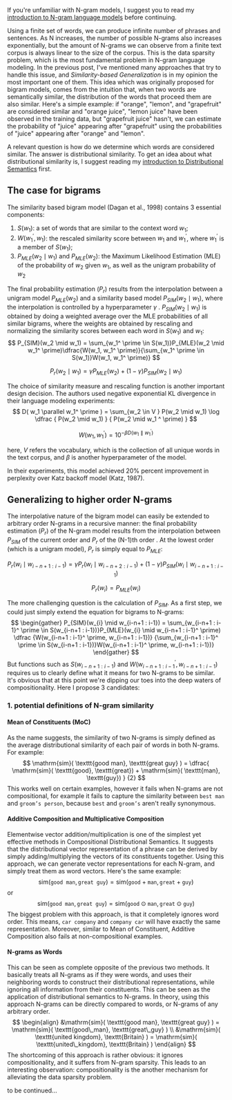If you're unfamiliar with N-gram models, I suggest you to read my [introduction to N-gram language models](./2023-7-4-ngram_intro.md) before continuing.

Using a finite set of words, we can produce infinite number of phrases and sentences. As N increases, the number of possible N-grams also increases exponentially, but the amount of N-grams we can observe from a finite text corpus is always linear to the size of the corpus. This is the data sparsity problem, which is the most fundamental problem in N-gram language modeling. In the previous post, I've mentioned many approaches that try to handle this issue, and *Similarity-based Generalization* is in my opinion the most important one of them. This idea which was originally proposed for bigram models, comes from the intuition that, when two words are semantically similar, the distribution of the words that proceed them are also similar. Here's a simple example: if "orange", "lemon", and "grapefruit" are considered similar and "orange juice", "lemon juice" have been observed in the training data, but "grapefruit juice" hasn't, we can estimate the probability of "juice" appearing after "grapefruit" using the probabilities of "juice" appearing after "orange" and "lemon". 

A relevant question is how do we determine which words are considered similar. The answer is distributional similarity. To get an idea about what distributional similarity is, I suggest reading my [introduction to Distributional Semantics](2023-6-23-distributional_semantics.md) first.


## The case for bigrams
The similarity based bigram model (Dagan et al., 1998) contains 3 essential components: 

1. $S(w_1)$: a set of words that are similar to the context word $w_1$; 
2. $W(w_1^ \prime, w_1)$: the rescaled similarity score between $w_1$ and  $w_1^ \prime$, where $w_1^ \prime$ is a member of $S(w_1)$;
3. $P_{MLE}( w_2 \mid w_1 )$ and $P_{MLE}( w_2 )$: the Maximum Likelihood Estimation (MLE) of the probability of $w_2$ given $w_1$, as well as the unigram probability of $w_2$

The final probability estimation ($P_{r}$) results from the interpolation between a unigram model $P_{MLE}(w_2)$ and a similarity based model $P_{SIM}(w_2 \mid w_1)$, where the interpolation is controlled by a hyperparameter $\gamma$ . $P_{SIM}(w_2 \mid w_1)$ is obtained by doing a weighted average over the MLE probabilities of all similar bigrams, where the weights are obtained by rescaling and normalizing the similarity scores between each word in $S(w_1)$ and $w_1$:
$$
P_{SIM}(w_2 \mid w_1) = \sum_{w_1^ \prime \in S(w_1)}P_{MLE}(w_2 \mid w_1^ \prime)\dfrac{W(w_1, w_1^ \prime)}{\sum_{w_1^ \prime \in S(w_1)}W(w_1, w_1^ \prime)}
$$

$$
P_{r}(w_2 \mid w_1) = \gamma P_{MLE}(w_2) + (1 - \gamma)P_{SIM}(w_2 \mid w_1)
$$

The choice of similarity measure and rescaling function is another important design decision. The authors used negative exponential KL divergence in their language modeling experiments:
$$
D( w_1 \parallel w_1^ \prime ) = \sum_{w_2 \in V }
P(w_2 \mid w_1) \log 
\dfrac
{
	P(w_2 \mid w_1)
}
{
	P(w_2 \mid w_1 ^ \prime)
}
$$

$$
W(w_1, w_1 ^ \prime) = 10 ^ {-\beta D(w_1 \parallel w_1^ \prime) }
$$

here, $V$ refers the vocabulary, which is the collection of all unique words in the text corpus, and $\beta$ is another hyperparameter of the model.

In their experiments, this model achieved 20% percent improvement in perplexity over Katz backoff model (Katz, 1987). 

## Generalizing to higher order N-grams

The interpolative nature of the bigram model can easily be extended to arbitrary order N-grams in a recursive manner: the final probability estimation ($P_r$) of the N-gram model results from the interpolation between $P_{SIM}$ of the current order and $P_r$ of the (N-1)th order . At the lowest order (which is a unigram model), $P_r$ is simply equal to $P_{MLE}$:

$$P_{r}(w_i \mid w_{i-n+1 : i-1}) = \gamma P_r(w_i \mid w_{i-n+2 : i-1}) + (1-\gamma)P_{SIM}(w_i \mid w_{i-n+1 : i-1})$$

$$P_{r}(w_i) = P_{MLE}(w_i)$$

The more challenging question is the calculation of $P_{SIM}$. As a first step, we could just simply extend the equation for bigrams to N-grams:
$$
\begin{gather}
	P_{SIM}(w_{i} \mid w_{i-n+1 : i-1}) 
	= \sum_{w_{i-n+1 : i-1}^ \prime \in S(w_{i-n+1 : i-1})}P_{MLE}(w_{i} \mid w_{i-n+1 : i-1}^ \prime)
	\dfrac {W(w_{i-n+1 : i-1}^ \prime, w_{i-n+1 : i-1})}
	{\sum_{w_{i-n+1 : i-1}^ \prime \in S(w_{i-n+1 : i-1})}W(w_{i-n+1 : i-1}^ \prime, w_{i-n+1 : i-1})}
\end{gather}
$$
But functions such as $S(w_{i-n+1 : i-1})$ and $W(w_{i-n+1 : i-1}^ \prime, w_{i-n+1 : i-1})$ requires us to clearly define what it means for two N-grams to be similar.  It's obvious that at this point we're dipping our toes into the deep waters of compositionality. Here I propose 3 candidates:

### 1. potential definitions of N-gram similarity
#### Mean of Constituents (MoC)
As the name suggests, the similarity of two N-grams is simply defined as the average distributional similarity of each pair of words in both N-grams. For example: 
$$
\mathrm{sim}( \texttt{good man}, \texttt{great guy} ) = 
\dfrac{
	\mathrm{sim}( \texttt{good}, \texttt{great}) + \mathrm{sim}( \texttt{man}, \texttt{guy})
}
{2}
$$
This works well on certain examples, however it fails when N-grams are not compositional, for example it fails to capture the similarity between $\texttt{best man}$ and $\texttt{groom's person}$, because $\texttt{best}$ and $\texttt{groom's}$ aren't really synonymous.

#### Additive Composition and Multiplicative Composition
Elementwise vector addition/multiplication is one of the simplest yet effective methods in Compositional Distributional Semantics. It suggests that the distributional vector representation of a phrase can be derived by simply adding/multiplying the vectors of its constituents together. Using this approach, we can generate vector representations for each N-gram, and simply treat them as word vectors. Here's the same example:
$$
\mathrm{sim}( \texttt{good man}, \texttt{great guy} ) = 
\mathrm{sim}( \texttt{good} + \texttt{man}, \texttt{great} + \texttt{guy} )
$$
or 
$$
\mathrm{sim}( \texttt{good man}, \texttt{great guy} ) = 
\mathrm{sim}( \texttt{good} \odot \texttt{man}, \texttt{great} \odot \texttt{guy} )
$$
The biggest problem with this approach, is that it completely ignores word order. This means, $\texttt{car company}$ and $\texttt{company car}$ will have exactly the same representation. Moreover, similar to Mean of Constituent, Additive Composition also fails at non-compositional examples.

#### N-grams as Words
This can be seen as complete opposite of the previous two methods. It basically treats all N-grams as if they were words, and uses their neighboring words to construct their distributional representations, while ignoring all information from their constituents. This can be seen as the application of distributional semantics to N-grams. In theory, using this approach N-grams can be directly compared to words, or N-grams of any arbitrary order.
$$
\begin{align}
	&\mathrm{sim}( \texttt{good man}, \texttt{great guy} ) = \mathrm{sim}( \texttt{good\_man}, \texttt{great\_guy} )
\\
	&\mathrm{sim}( \texttt{united kingdom}, \texttt{Britain} ) = \mathrm{sim}( \texttt{united\_kingdom}, \texttt{Britain} )
	\end{align}
$$
The shortcoming of this approach is rather obvious: it ignores compositionality, and it suffers from N-gram sparsity. This leads to an interesting observation: compositionality is the another mechanism for alleviating the data sparsity problem.

to be continued...
